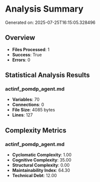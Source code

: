 # Analysis Summary

Generated on: 2025-07-25T16:15:05.328496

## Overview
- **Files Processed**: 1
- **Success**: True
- **Errors**: 0

## Statistical Analysis Results

### actinf_pomdp_agent.md
- **Variables**: 70
- **Connections**: 0
- **File Size**: 4085 bytes
- **Lines**: 127

## Complexity Metrics

### actinf_pomdp_agent.md
- **Cyclomatic Complexity**: 1.00
- **Cognitive Complexity**: 35.00
- **Structural Complexity**: 0.00
- **Maintainability Index**: 64.30
- **Technical Debt**: 12.00
